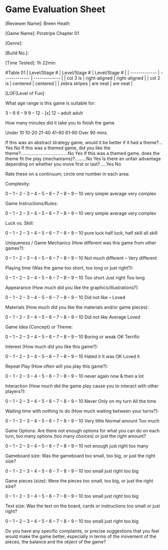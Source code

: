 # Game Evaluation Sheet

[Reviewer Name]: Breen Heath

[Game Name]: Pinstripe Chapter 01

[Company Name]: AtmosGames

[Publisher Name]: Newgrounds

[Genre]:

[Build No.]:

[Time Tested]: 1h 22min



#Table 01
| Level/Stage # | Level/Stage # | Level/Stage # |
| ------------- | ------------- | ------------- |
| col 3 is      | right-aligned | right-aligned |
| col 2 is      | centered      | centered      |
| zebra stripes | are neat      | are neat      |


[LOF(Level of Fun]:


What age range is this game is suitable for:

3 – 6          6 – 9          9 – 12          - [x] 12 – adult          adult

How many minutes did it take you to finish the game

Under 10          10-20          21-40          41-60          61-90          Over 90 mins.

If this was an abstract strategy game, would it be better if it had a theme?…Yes   No
If this was a themed game, did you like the theme?…………………………..…..No   Yes
If this was a themed game, does the theme fit the play (mechanisms)?………No   Yes
Is there an unfair advantage depending on whether you move first or last?…..Yes   No

Rate these on a continuum; circle one number in each area:

Complexity:

0 – 1 – 2 – 3 – 4 – 5 – 6 – 7 – 8 – 9 – 10
very simple                     average                     very complex

Game Instructions/Rules:

0 – 1 – 2 – 3 – 4 – 5 – 6 – 7 – 8 – 9 – 10
very simple                     average                     very complex

Luck vs. Skill:

0 – 1 – 2 – 3 – 4 – 5 – 6 – 7 – 8 – 9 – 10
pure luck                     half luck, half skill                     all skill

Uniqueness / Game Mechanics (How different was this game from other games?):

0 – 1 – 2 – 3 – 4 – 5 – 6 – 7 – 8 – 9 – 10
Not much different           –                    Very different

Playing time (Was the game too short, too long or just right?):

0 – 1 – 2 – 3 – 4 – 5 – 6 – 7 – 8 – 9 – 10
Too short                   Just right                    Too long


Appearance (How much did you like the graphics/illustrations?):

0 – 1 – 2 – 3 – 4 – 5 – 6 – 7 – 8 – 9 – 10
Did not like                       –                        Loved


Materials (How much did you like the materials and/or game pieces):

0 – 1 – 2 – 3 – 4 – 5 – 6 – 7 – 8 – 9 – 10
Did not like                   Average                    Loved



Game Idea (Concept) or Theme:

0 – 1 – 2 – 3 – 4 – 5 – 6 – 7 – 8 – 9 – 10
Boring or weak               OK                              Terrific


Interest (How much did you like this game?):

0 – 1 – 2 – 3 – 4 – 5 – 6 – 7 – 8 – 9 – 10
Hated it                   It was OK                    Loved it

Repeat Play (How often will you play this game?):

0 – 1 – 2 – 3 – 4 – 5 – 6 – 7 – 8 – 9 – 10
never again               now & then                      a lot

Interaction (How much did the game play cause you to interact with other players?):

0 – 1 – 2 – 3 – 4 – 5 – 6 – 7 – 8 – 9 – 10
Never                    Only on my turn                All the time

Waiting time with nothing to do (How much waiting between your turns?):

0 – 1 – 2 – 3 – 4 – 5 – 6 – 7 – 8 – 9 – 10
Very little                   Normal amount                    Too much

Game Options:  Are there not enough options for what you can do on each turn, too many options (too many choices) or just the right amount?

0 – 1 – 2 – 3 – 4 – 5 – 6 – 7 – 8 – 9 – 10
not enough                     just right                     too many

Gameboard size: Was the gameboard too small, too big, or just the right size?

0 – 1 – 2 – 3 – 4 – 5 – 6 – 7 – 8 – 9 – 10
too small                     just right                     too big

Game pieces (size): Were the pieces too small, too big, or just the right size?

0 – 1 – 2 – 3 – 4 – 5 – 6 – 7 – 8 – 9 – 10
too small                     just right                     too big

Text size: Was the text on the board, cards or instructions too small or just right?

0 – 1 – 2 – 3 – 4 – 5 – 6 – 7 – 8 – 9 – 10
too small                     just right                     too big

Do you have any specific complaints, or precise suggestions that you feel would make the game better, especially in terms of the movement of the pieces, the balance and the object of the game?
